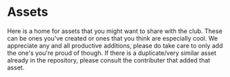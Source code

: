 # Assets
Here is a home for assets that you might want to share with the club. These can be ones you've created or ones that you think are especially cool. We appreciate any and all productive additions, please do take care to only add the one's you're proud of though. If there is a duplicate/very similar asset already in the repository, please consult the contributer that added that asset.